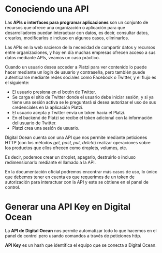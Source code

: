 # Conociendo una API

Las **APIs o interfaces para programar aplicaciones** son un conjunto de recursos que ofrece una organización o aplicación para que desarrolladores puedan interactuar con datos, es decir, consultar datos, crearlos, modifícarlos e incluso en algunos casos, eliminarlos.

Las APIs en la web nacieron de la necesidad de compartir datos y recursos entre organizaciones, y hoy en día muchas empresas ofrecen acceso a sus datos mediante APIs, veamos un caso práctico.

Cuando un usuario desea acceder a Platzi para ver contenido lo puede hacer mediante un login de usuario y contraseña, pero también puede autenticarse mediante redes sociales como Facebook o Twitter, y el flujo es el siguiente:

- El usuario presiona en el botón de Twitter.
- Se carga el sitio de Twitter donde el usuario debe iniciar sesión, y si ya tiene una sesión activa se le preguntará si desea autorizar el uso de sus credenciales en la aplicación Platzi.
- El usuario acepta y Twitter envía un token hacia el Platzi.
- En el backend de Platzi se recibe el token adicional con la información del usuario de Twitter.
- Platzi crea una sesión de usuario.

Digital Ocean cuenta con una API que nos permite mediante peticiones HTTP (con los métodos _get, post, put, delete_) realizar operaciones sobre los productos que ellos ofrecen como droplets, volumes, etc.

Es decir, podemos crear un droplet, apagarlo, destruirlo o incluso redimensionarlo mediante el llamado a la API.

En la documentación oficial podremos encontrar más casos de uso, lo único que debemos tener en cuenta es que requerimos de un token de autorización para interactuar con la API y este se obtiene en el panel de control.

# Generar una API Key en Digital Ocean

La **API de Digital Ocean** nos permite automatizar todo lo que hacemos en el panel de control pero usando comandos a través de peticiones http.

**API Key** es un hash que identifica el equipo que se conecta a Digital Ocean.
